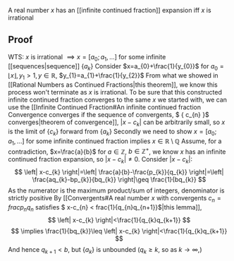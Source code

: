 A real number $x$ has an [[infinite continued fraction]] expansion iff $x$ is irrational
## Proof
WTS: $x$ is irrational $\implies x=[a_{0};a_{1},\dots]$ for some infinite [[sequences|sequence]] $\{ a_{k} \}$
Consider $x=a_{0}+\frac{1}{y_{0}}$ for $a_{0}=\lfloor x \rfloor,y_{1}>1,y\in\mathbb{R}$, $y_{1}=a_{1}+\frac{1}{y_{2}}$
From what we showed in [[Rational Numbers as Continued Fractions|this theorem]], we know this process won't terminate as $x$ is irrational. To be sure that this constructed infinite continued fraction converges to the same $x$ we started with, we can use the [[Infinite Continued Fraction#An infinite continued fraction Convergence converges if the sequence of convergents, $ { c_{n} }$ converges|theorem of convergence]], $\left| x-c_{k} \right|$ can be arbitrarily small, so $x$ is the limit of $\{ c_{k} \}$ forward from $\{ a_{k} \}$
Secondly we need to show $x=[a_{0};a_{1},\dots]$ for some infinite continued fraction implies $x \in\mathbb{R}\setminus\mathbb{Q}$
Assume, for a contradiction, $x=\frac{a}{b}$ for $a\in\mathbb{Z}$, $b\in\mathbb{Z}^+$, we know $x$ has an infinite continued fraction expansion, so $\left| x-c_{k} \right|\neq 0$. Consider $\left| x-c_{k} \right|$:
$$
\left| x-c_{k} \right|=\left| \frac{a}{b}-\frac{p_{k}}{q_{k}} \right|=\left| \frac{aq_{k}-bp_{k}}{bq_{k}} \right|\geq \frac{1}{bq_{k}}
$$
As the numerator is the maximum product/sum of integers, denominator is strictly positive
By [[Convergents#A real number $x$ with convergents $c_{n}= frac{p_{n}}{q_{n}}$ satisfies $ x-c_{n} < frac{1}{q_{n}q_{n+1}}$|this lemma]], 
$$
\left| x-c_{k} \right|<\frac{1}{q_{k}q_{k+1}}
$$
$$
\implies \frac{1}{bq_{k}}\leq \left| x-c_{k} \right|<\frac{1}{q_{k}q_{k+1}}
$$
And hence $q_{k+1}<b$, but $\{ a_{k} \}$ is unbounded ($q_{k}\geq k$, so as $k\to \infty,$)